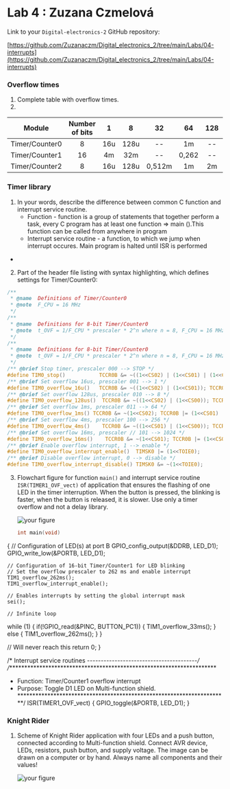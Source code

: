 # Lab 4 : Zuzana Czmelová

Link to your `Digital-electronics-2` GitHub repository:

 [https://github.com/Zuzanaczm/Digital_electronics_2/tree/main/Labs/04-interrupts](https://github.com/Zuzanaczm/Digital_electronics_2/tree/main/Labs/04-interrupts)



### Overflow times

1. Complete table with overflow times.
2. 
| **Module** | **Number of bits** | **1** | **8** | **32** | **64** | **128** | **256** | **1024** |
| :-: | :-: | :-: | :-: | :-: | :-: | :-: | :-: | :-: |
| Timer/Counter0 | 8  | 16u | 128u | -- | 1m | -- | 4m | 16m |
| Timer/Counter1 | 16 | 4m | 32m | -- | 0,262 | -- | 1,049 | 4,194 |
| Timer/Counter2 | 8  | 16u | 128u | 0,512m | 1m | 2m | 4m | 16m |

### Timer library

1. In your words, describe the difference between common C function and interrupt service routine.
   * Function - function is a group of statements that together perform a task, every C program has at least one function => main ().This function can be called from anywhere  in program
   * Interrupt service routine - a function,  to which we jump when interrupt occures. Main program is halted until ISR is performed
 - 
2. Part of the header file listing with syntax highlighting, which defines settings for Timer/Counter0:
```c
/**
 * @name  Definitions of Timer/Counter0
 * @note  F_CPU = 16 MHz
 */
/**
 * @name  Definitions for 8-bit Timer/Counter0
 * @note  t_OVF = 1/F_CPU * prescaler * 2^n where n = 8, F_CPU = 16 MHz
 */
/**
 * @name  Definitions for 8-bit Timer/Counter0
 * @note  t_OVF = 1/F_CPU * prescaler * 2^n where n = 8, F_CPU = 16 MHz
 */
/** @brief Stop timer, prescaler 000 --> STOP */
#define TIM0_stop()           TCCR0B &= ~((1<<CS02) | (1<<CS01) | (1<<CS00));
/** @brief Set overflow 16us, prescaler 001 --> 1 */
#define TIM0_overflow_16u()   TCCR0B &= ~((1<<CS02) | (1<<CS01)); TCCR0B |= (1<<CS00);
/** @brief Set overflow 128us, prescaler 010 --> 8 */
#define TIM0_overflow_128us()  TCCR0B &= ~((1<<CS02) | (1<<CS00)); TCCR0B |= (1<<CS01);
/** @brief Set overflow 1ms, prescaler 011 --> 64 */
#define TIM0_overflow_1ms() TCCR0B &= ~(1<<CS02); TCCR0B |= (1<<CS01) | (1<<CS00);
/** @brief Set overflow 4ms, prescaler 100 --> 256 */
#define TIM0_overflow_4ms()    TCCR0B &= ~((1<<CS01) | (1<<CS00)); TCCR0B |= (1<<CS02);
/** @brief Set overflow 16ms, prescaler // 101 --> 1024 */
#define TIM0_overflow_16ms()    TCCR0B &= ~(1<<CS01); TCCR0B |= (1<<CS02) | (1<<CS00);
/** @brief Enable overflow interrupt, 1 --> enable */
#define TIM0_overflow_interrupt_enable()  TIMSK0 |= (1<<TOIE0);
/** @brief Disable overflow interrupt, 0 --> disable */
#define TIM0_overflow_interrupt_disable() TIMSK0 &= ~(1<<TOIE0);
```
3. Flowchart figure for function `main()` and interrupt service routine `ISR(TIMER1_OVF_vect)` of application that ensures the flashing of one LED in the timer interruption. When the button is pressed, the blinking is faster, when the button is released, it is slower. Use only a timer overflow and not a delay library.

   ![your figure]()
   
   ```c
   int main(void)
{
    // Configuration of LED(s) at port B
    GPIO_config_output(&DDRB, LED_D1);
    GPIO_write_low(&PORTB, LED_D1);

    // Configuration of 16-bit Timer/Counter1 for LED blinking
    // Set the overflow prescaler to 262 ms and enable interrupt
    TIM1_overflow_262ms();
    TIM1_overflow_interrupt_enable();

    // Enables interrupts by setting the global interrupt mask
    sei();

    // Infinite loop
  while (1)
  {
	  if(!GPIO_read(&PINC, BUTTON_PC1))
	  {
		  TIM1_overflow_33ms();
	  }
	  else
	  {
		  TIM1_overflow_262ms();
	  }
  }

  // Will never reach this
  return 0;
  }

/* Interrupt service routines ----------------------------------------*/
/**********************************************************************
 * Function: Timer/Counter1 overflow interrupt
 * Purpose:  Toggle D1 LED on Multi-function shield.
 **********************************************************************/
ISR(TIMER1_OVF_vect)
{
     GPIO_toggle(&PORTB, LED_D1); 
}


### Knight Rider

1. Scheme of Knight Rider application with four LEDs and a push button, connected according to Multi-function shield. Connect AVR device, LEDs, resistors, push button, and supply voltage. The image can be drawn on a computer or by hand. Always name all components and their values!

   ![your figure]()
